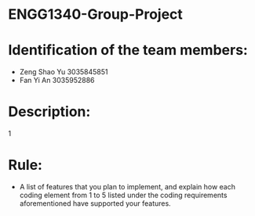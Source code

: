 # ENGG1340-Group-Project
# Identification of the team members:
- Zeng Shao Yu 3035845851
- Fan Yi An 3035952886
# Description:
1
# Rule:
- A list of features that you plan to implement, and explain how each coding element from 1 to 5 listed under the coding requirements aforementioned have supported your features.
